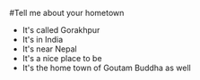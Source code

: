 #Tell me about your hometown
- It's called Gorakhpur
- It's in India
- It's near Nepal
- It's a nice place to be
- It's the home town of Goutam Buddha as well
